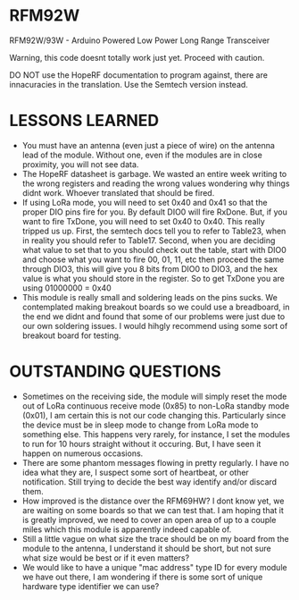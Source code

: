 RFM92W
=======

RFM92W/93W - Arduino Powered Low Power Long Range Transceiver

Warning, this code doesnt totally work just yet.  Proceed with caution.

DO NOT use the HopeRF documentation to program against, there are innacuracies in the translation.  Use the Semtech version instead.

LESSONS LEARNED
==================
* You must have an antenna (even just a piece of wire) on the antenna lead of the module.  Without one, even if the modules are in close proximity, you will not see data.
* The HopeRF datasheet is garbage.  We wasted an entire week writing to the wrong registers and reading the wrong values wondering why things didnt work.  Whoever translated that should be fired.
* If using LoRa mode, you will need to set 0x40 and 0x41 so that the proper DIO pins fire for you.  By default DIO0 will fire RxDone.  But, if you want to fire TxDone, you will need to set 0x40 to 0x40.  This really tripped us up.  First, the semtech docs tell you to refer to Table23, when in reality you should refer to Table17.  Second, when you are deciding what value to set that to you should check out the table, start with DIO0 and choose what you want to fire 00, 01, 11, etc then proceed the same through DIO3, this will give you 8 bits from DIO0 to DIO3, and the hex value is what you should store in the register.  So to get TxDone you are using 01000000 = 0x40
* This module is really small and soldering leads on the pins sucks.  We contemplated making breakout boards so we could use a breadboard, in the end we didnt and found that some of our problems were just due to our own soldering issues.  I would hihgly recommend using some sort of breakout board for testing.
  
OUTSTANDING QUESTIONS
=======================
* Sometimes on the receiving side, the module will simply reset the mode out of LoRa continuous receive mode (0x85) to non-LoRa standby mode (0x01), I am certain this is not our code changing this.  Particularly since the device must be in sleep mode to change from LoRa mode to something else.  This happens very rarely, for instance, I set the modules to run for 10 hours straight without it occuring.  But, I have seen it happen on numerous occasions.
* There are some phantom messages flowing in pretty regularly.  I have no idea what they are, I suspect some sort of heartbeat, or other notification.  Still trying to decide the best way identify and/or discard them.
* How improved is the distance over the RFM69HW?  I dont know yet, we are waiting on some boards so that we can test that.  I am hoping that it is greatly improved, we need to cover an open area of up to a couple miles which this module is apparently indeed capable of.
* Still a little vague on what size the trace should be on my board from the module to the antenna, I understand it should be short, but not sure what size would be best or if it even matters?
* We would like to have a unique "mac address" type ID for every module we have out there, I am wondering if there is some sort of unique hardware type identifier we can use?
